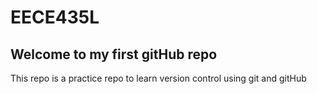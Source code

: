 # EECE435L
Welcome to my first gitHub repo
------------------------------------
This repo is a practice repo to learn version control using git and gitHub

